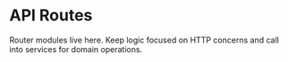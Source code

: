 # API Routes

Router modules live here. Keep logic focused on HTTP concerns and call into services for domain operations.
